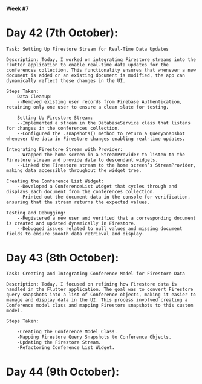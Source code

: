 #### Week #7
# Day 42 (7th October):

    Task: Setting Up Firestore Stream for Real-Time Data Updates

    Description: Today, I worked on integrating Firestore streams into the Flutter application to enable real-time data updates for the conferences collection. This functionality ensures that whenever a new document is added or an existing document is modified, the app can dynamically reflect these changes in the UI.

    Steps Taken:
        Data Cleanup:
        --Removed existing user records from Firebase Authentication, retaining only one user to ensure a clean slate for testing.

        Setting Up Firestore Stream:
        --Implemented a stream in the DatabaseService class that listens for changes in the conferences collection.
        --Configured the .snapshots() method to return a QuerySnapshot whenever the data in Firestore changes enabling real-time updates.

    Integrating Firestore Stream with Provider:
        --Wrapped the home screen in a StreamProvider to listen to the Firestore stream and provide data to descendant widgets.
        --Linked the Firestore stream to the home screen’s StreamProvider, making data accessible throughout the widget tree.

    Creating the Conference List Widget:
        --Developed a ConferenceList widget that cycles through and displays each document from the conferences collection.
        --Printed out the document data in the console for verification, ensuring that the stream returns the expected values.
    
    Testing and Debugging:
        --Registered a new user and verified that a corresponding document is created and updated dynamically in Firestore.
        --Debugged issues related to null values and missing document fields to ensure smooth data retrieval and display.

# Day 43 (8th October): 
    
    Task: Creating and Integrating Conference Model for Firestore Data

    Description: Today, I focused on refining how Firestore data is handled in the Flutter application. The goal was to convert Firestore query snapshots into a list of Conference objects, making it easier to manage and display data in the UI. This process involved creating a Conference model class and mapping Firestore snapshots to this custom model.

    Steps Taken:

        -Creating the Conference Model Class.
        -Mapping Firestore Query Snapshots to Conference Objects.
        -Updating the Firestore Stream.
        -Refactoring Conference List Widget.

# Day 44 (9th October): 